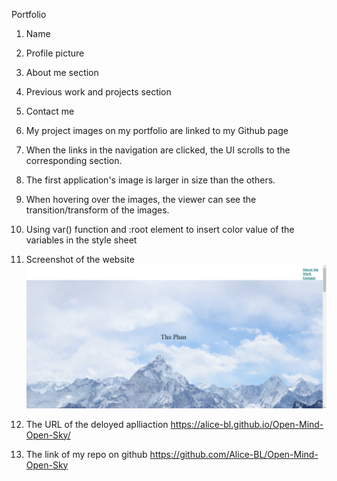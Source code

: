 Portfolio
1. Name
2. Profile picture
3. About me section
4. Previous work and projects section
5. Contact me
6. My project images on my portfolio are linked to my Github page
7. When the links in the navigation are clicked, the UI scrolls to the corresponding section.
8. The first application's image is larger in size than the others.
9. When hovering over the images, the viewer can see the transition/transform of the images.
10. Using var() function and :root element to insert  color value of the variables in the style sheet


11. Screenshot of the website
![portfolio](https://raw.githubusercontent.com/Alice-BL/Open-Mind-Open-Sky/main/assets/images/Capture.PNG)

12. The URL of the deloyed aplliaction
https://alice-bl.github.io/Open-Mind-Open-Sky/

13. The link of my repo on github
https://github.com/Alice-BL/Open-Mind-Open-Sky



